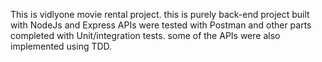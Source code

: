 This is vidlyone movie rental project.
this is purely back-end project built with NodeJs and Express 
APIs were tested with Postman and other parts completed with Unit/integration tests.
some of the APIs were also implemented using TDD.  